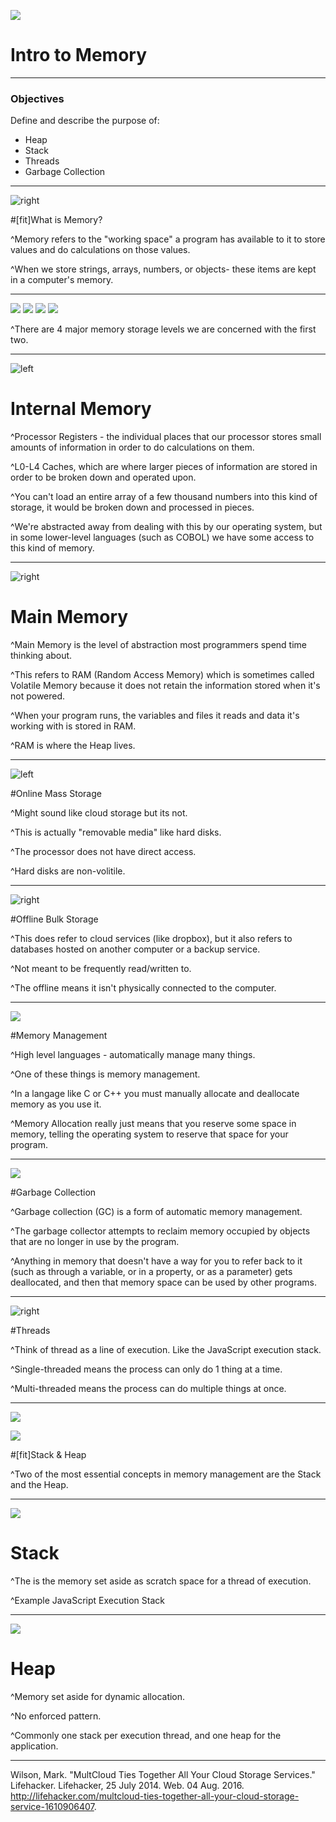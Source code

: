 ![](img/1_Memory.jpg)

# Intro to Memory

---

### Objectives

Define and describe the purpose of:
- Heap
- Stack
- Threads
- Garbage Collection

---

![right](img/2_Memory.jpg)

#[fit]What is Memory?

^Memory refers to the "working space" a program has available to it to store values and do calculations on those values. 

^When we store strings, arrays, numbers, or objects- these items are kept in a computer's memory. 

---


![](img/3_Chips.jpg)
![](img/3_RAM.jpg)
![](img/3_HD.jpg)
![](img/3_Cloud.jpg)

^There are 4 major memory storage levels we are concerned with the first two.

---

![left](img/3_Chips.jpg)

# Internal Memory

^Processor Registers - the individual places that our processor stores small amounts of information in order to do calculations on them. 

^L0-L4 Caches, which are where larger pieces of information are stored in order to be broken down and operated upon. 

^You can't load an entire array of a few thousand numbers into this kind of storage, it would be broken down and processed in pieces. 

^We're abstracted away from dealing with this by our operating system, but in some lower-level languages (such as COBOL) we have some access to this kind of memory.  

---

![right](img/3_RAM.jpg)

# Main Memory 

^Main Memory is the level of abstraction most programmers spend time thinking about. 

^This refers to RAM (Random Access Memory) which is sometimes called Volatile Memory because it does not retain the information stored when it's not powered. 

^When your program runs, the variables and files it reads and data it's working with is stored in RAM. 

^RAM is where the Heap lives.

---

![left](img/3_HD.jpg)

#Online Mass Storage


^Might sound like cloud storage but its not.

^This is actually "removable media" like hard disks.

^The processor does not have direct access.

^Hard disks are non-volitile.

---

![right](img/3_Cloud.jpg)

#Offline Bulk Storage

^This does refer to cloud services (like dropbox), but it also refers to databases hosted on another computer or a backup service.

^Not meant to be frequently read/written to.

^The offline means it isn't physically connected to the computer.

---

![](img/4_MemoryManagement.jpg)

#Memory Management

^High level languages - automatically manage many things.

^One of these things is memory management.

^In a langage like C or C++ you must manually allocate and deallocate memory as you use it.

^Memory Allocation really just means that you reserve some space in memory, telling the operating system to reserve that space for your program. 

---

![](img/5_MemoryManagement.jpg)

#Garbage Collection

^Garbage collection (GC) is a form of automatic memory management. 

^The garbage collector attempts to reclaim memory occupied by objects that are no longer in use by the program. 

^Anything in memory that doesn't have a way for you to refer back to it (such as through a variable, or in a property, or as a parameter) gets deallocated, and then that memory space can be used by other programs. 

---

![right](img/Threads.jpg)


#Threads

^Think of thread as a line of execution.  Like the JavaScript execution stack.

^Single-threaded means the process can only do 1 thing at a time.

^Multi-threaded means the process can do multiple things at once.

---

![](img/stack.jpg)

![](img/heap.jpg)

#[fit]Stack & Heap

^Two of the most essential concepts in memory management are the Stack and the Heap.



---

![](img/stack.jpg)


# Stack

^The is the memory set aside as scratch space for a thread of execution.

^Example JavaScript Execution Stack

---

![](img/heap.jpg)

# Heap

^Memory set aside for dynamic allocation.

^No enforced pattern.

^Commonly one stack per execution thread, and one heap for the application.

---

Wilson, Mark. "​MultCloud Ties Together All Your Cloud Storage Services." Lifehacker. Lifehacker, 25 July 2014. Web. 04 Aug. 2016. <http://lifehacker.com/multcloud-ties-together-all-your-cloud-storage-service-1610906407>.